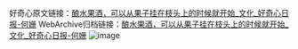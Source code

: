 好奇心原文链接：[酿水果酒，可以从果子挂在枝头上的时候就开始_文化_好奇心日报-何姗](https://www.qdaily.com/articles/8913.html)
WebArchive归档链接：[酿水果酒，可以从果子挂在枝头上的时候就开始_文化_好奇心日报-何姗](http://web.archive.org/web/20190623153647/https://www.qdaily.com/articles/8913.html)
![image](http://ww3.sinaimg.cn/large/007d5XDply1g3ve0z2y9qj30u02mbb0y)